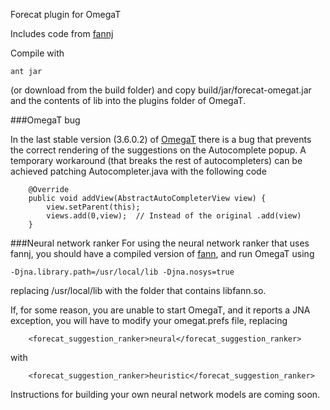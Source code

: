Forecat plugin for OmegaT

Includes code from [fannj](https://github.com/krenfro/fannj)

Compile with 

```
ant jar
```

(or download from the build folder) and copy build/jar/forecat-omegat.jar and the contents of lib into the plugins folder of OmegaT.

###OmegaT bug

In the last stable version (3.6.0.2) of [OmegaT](https://sourceforge.net/projects/omegat/) there is a bug that prevents the correct rendering of the suggestions on the Autocomplete popup. A temporary workaround (that breaks the rest of autocompleters) can be achieved patching Autocompleter.java with the following code

```
	@Override
	public void addView(AbstractAutoCompleterView view) {
		view.setParent(this);
		views.add(0,view);  // Instead of the original .add(view)
	}
```

###Neural network ranker
For using the neural network ranker that uses fannj, you should have a compiled version of [fann](http://leenissen.dk/), and run OmegaT using

```
-Djna.library.path=/usr/local/lib -Djna.nosys=true
```

replacing /usr/local/lib with the folder that contains libfann.so.

If, for some reason, you are unable to start OmegaT, and it reports a JNA exception, you will have to modify your omegat.prefs file, replacing

```
    <forecat_suggestion_ranker>neural</forecat_suggestion_ranker>
```

with 

```
    <forecat_suggestion_ranker>heuristic</forecat_suggestion_ranker>
```

Instructions for building your own neural network models are coming soon.
